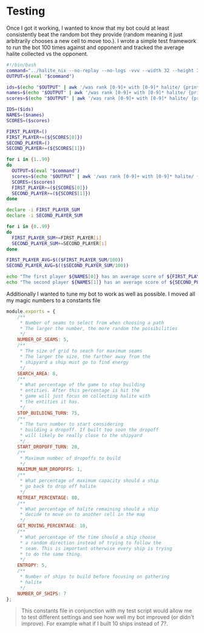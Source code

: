 # Testing

Once I got it working, I wanted to know that my bot could at least consistently beat the random bot they provide (random meaning it just arbitrarily chooses a new cell to move too.). I wrote a simple test framework to run the bot 100 times against and opponent and tracked the average halite collected vs the opponent.

```bash
#!/bin/bash
command="../halite_nix --no-replay --no-logs -vvv --width 32 --height 32 'node ../SeamCarvingBot.js' 'node ../archive/MyBot.js' 2>&1"
OUTPUT=$(eval "$command")

ids=$(echo "$OUTPUT" | awk '/was rank [0-9]+ with [0-9]* halite/ {print $3;}' | cut -d , -f1)
names=$(echo "$OUTPUT" | awk '/was rank [0-9]+ with [0-9]* halite/ {print $4;}' | cut -d , -f1)
scores=$(echo "$OUTPUT" | awk '/was rank [0-9]+ with [0-9]* halite/ {print $9;}')

IDS=($ids)
NAMES=($names)
SCORES=($scores)

FIRST_PLAYER=()
FIRST_PLAYER+=(${SCORES[0]})
SECOND_PLAYER=()
SECOND_PLAYER+=(${SCORES[1]})

for i in {1..99}
do
  OUTPUT=$(eval "$command")
  scores=$(echo "$OUTPUT" | awk '/was rank [0-9]+ with [0-9]* halite/ {print $9;}')
  SCORES=($scores)
  FIRST_PLAYER+=(${SCORES[0]})
  SECOND_PLAYER+=(${SCORES[1]})
done

declare -i FIRST_PLAYER_SUM
declare -i SECOND_PLAYER_SUM

for i in {0..99}
do
  FIRST_PLAYER_SUM+=FIRST_PLAYER[i]
  SECOND_PLAYER_SUM+=SECOND_PLAYER[i]
done

FIRST_PLAYER_AVG=$(($FIRST_PLAYER_SUM/100))
SECOND_PLAYER_AVG=$(($SECOND_PLAYER_SUM/100))

echo "The first player ${NAMES[0]} has an average score of ${FIRST_PLAYER_AVG} over 100 runs"
echo "The second player ${NAMES[1]} has an average score of ${SECOND_PLAYER_AVG} over 100 runs"
```

Additionally I wanted to tune my bot to work as well as possible. I moved all my magic numbers to a constants file

```javascript
module.exports = {
    /**
     * Number of seams to select from when choosing a path
     * The larger the number, the more random the possibilities
     */
    NUMBER_OF_SEAMS: 5,
    /**
     * The size of grid to seach for maximum seams
     * The larger the size, the farther away from the
     * shipyard a ship must go to find energy
     */
    SEARCH_AREA: 8,
    /**
     * What percentage of the game to stop building
     * entities. After this percentage is hit the 
     * game will just focus on collecting halite with
     * the entities it has.
     */
    STOP_BUILDING_TURN: 75,
    /**
     * The turn number to start considering
     * building a dropoff. If built too soon the dropoff
     * will likely be really close to the shipyard
     */
    START_DROPOFF_TURN: 20,
    /**
     * Maximum number of dropoffs to build
     */
    MAXIMUM_NUM_DROPOFFS: 1,
    /**
     * What percentage of maximum capacity should a ship
     * go back to drop off halite
     */
    RETREAT_PERCENTAGE: 80,
    /**
     * What percentage of halite remaining should a ship
     * decide to move on to another cell in the map
     */
    GET_MOVING_PERCENTAGE: 10,
    /**
     * What percentage of the time should a ship choose
     * a random direction instead of trying to follow the 
     * seam. This is important otherwise every ship is trying
     * to do the same thing.
     */
    ENTROPY: 5,
    /**
     * Number of ships to build before focusing on gathering
     * halite
     */
    NUMBER_OF_SHIPS: 7
};
```

> This constants file in conjunction with my test script would allow me to test different settings and see how well my bot improved (or didn't improve). For example what if I built 10 ships instead of 7?.